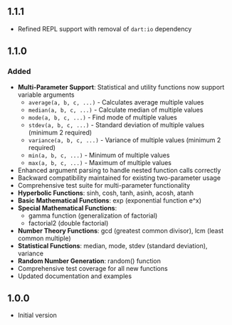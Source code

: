 ## 1.1.1

- Refined REPL support with removal of `dart:io` dependency

## 1.1.0

### Added

- **Multi-Parameter Support**: Statistical and utility functions now support variable arguments
  - `average(a, b, c, ...)` - Calculates average multiple values
  - `median(a, b, c, ...)` - Calculate median of multiple values
  - `mode(a, b, c, ...)` - Find mode of multiple values
  - `stdev(a, b, c, ...)` - Standard deviation of multiple values (minimum 2 required)
  - `variance(a, b, c, ...)` - Variance of multiple values (minimum 2 required)
  - `min(a, b, c, ...)` - Minimum of multiple values
  - `max(a, b, c, ...)` - Maximum of multiple values
- Enhanced argument parsing to handle nested function calls correctly
- Backward compatibility maintained for existing two-parameter usage
- Comprehensive test suite for multi-parameter functionality
- **Hyperbolic Functions**: sinh, cosh, tanh, asinh, acosh, atanh
- **Basic Mathematical Functions**: exp (exponential function e^x)
- **Special Mathematical Functions**:
  - gamma function (generalization of factorial)
  - factorial2 (double factorial)
- **Number Theory Functions**: gcd (greatest common divisor), lcm (least common multiple)
- **Statistical Functions**: median, mode, stdev (standard deviation), variance
- **Random Number Generation**: random() function
- Comprehensive test coverage for all new functions
- Updated documentation and examples

## 1.0.0

- Initial version
